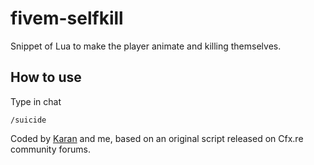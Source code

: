 # fivem-selfkill
Snippet of Lua to make the player animate and killing themselves.

How to use
-----------
Type in chat
```
/suicide
```

Coded by [Karan](https://github.com/K4RAN06) and me, based on an original script released on Cfx.re community forums.
